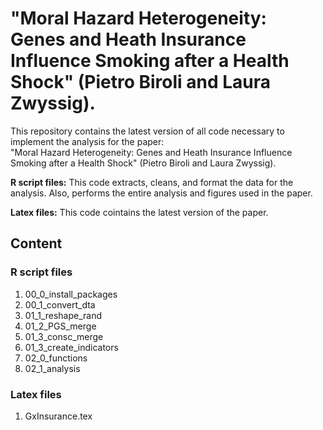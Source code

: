 # "Moral Hazard Heterogeneity: Genes and Heath Insurance Influence Smoking after a Health Shock" (Pietro Biroli and Laura Zwyssig).
This repository contains the latest version of all code necessary to implement the analysis for the paper:  
"Moral Hazard Heterogeneity: Genes and Heath Insurance Influence Smoking after a Health Shock" (Pietro Biroli and Laura Zwyssig).

**R script files:** This code extracts, cleans, and format the data for the analysis. Also, performs the entire analysis and figures used in the paper. 

**Latex files:** This code cointains the latest version of the paper. 

## Content
### R script files
1. 00_0_install_packages
2. 00_1_convert_dta
3. 01_1_reshape_rand
4. 01_2_PGS_merge
5. 01_3_consc_merge
6. 01_3_create_indicators
7. 02_0_functions
8. 02_1_analysis

### Latex files 
1. GxInsurance.tex
